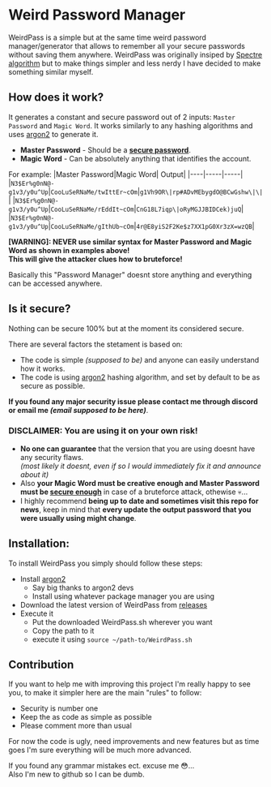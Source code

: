 # Weird Password Manager
WeirdPass is a simple but at the same time weird password manager/generator that allows to remember all your secure passwords without saving them anywhere. WeirdPass was originally insiped by [Spectre algorithm](https://spectre.app/) but to make things simpler and less nerdy I have decided to make something similar myself.
## How does it work?
It generates a constant and secure password out of 2 inputs: `Master Password` and `Magic Word`. It works similarly to any hashing algorithms and uses [argon2](https://github.com/P-H-C/phc-winner-argon2) to generate it.
* **Master Password** - Should be a [**secure password**](https://www.security.org/how-secure-is-my-password/).
* **Magic Word** - Can be absolutely anything that identifies the account.

For example: 
|Master Password|Magic Word| Output|
|----|-----|-----| 
|`N3$Er%g0nN@-g1v3/y0u^Up`|`CooLuSeRNaMe/twIttEr~cOm`|`g1Vh9OR\|rp#ADvMEbygdO@BCwGshw\|\|`| 
|`N3$Er%g0nN@-g1v3/y0u^Up`|`CooLuSeRNaMe/rEddIt~cOm`|`CnG18L7iqp\|oRyMGJJBIDCek)juQ`|
|`N3$Er%g0nN@-g1v3/y0u^Up`|`CooLuSeRNaMe/gIthUb~cOm`|`4r@E8yiS2F2Ke$z7XX1pG0Xr3zX=wzQB`|

**[WARNING]: NEVER use similar syntax for Master Password and Magic Word as shown in examples above!                                         
This will give the attacker clues how to bruteforce!**

Basically this "Password Manager" doesnt store anything and everything can be accessed anywhere.
## Is it secure?
Nothing can be secure 100% but at the moment its considered secure. 

There are several factors the stetament is based on:
* The code is simple _(supposed to be)_ and anyone can easily understand how it works.
* The code is using [argon2](https://github.com/P-H-C/phc-winner-argon2) hashing algorithm, and set by default to be as secure as possible.

**If you found any major security issue please contact me through discord or email me _(email supposed to be here)_**.
### DISCLAIMER: You are using it on your own risk!
* **No one can guarantee** that the version that you are using doesnt have any security flaws.               
_(most likely it doesnt, even if so I would immediately fix it and announce about it)_                 
* Also **your Magic Word must be creative enough and Master Password must be [secure enough](https://www.security.org/how-secure-is-my-password/)** in case of a bruteforce attack, othewise 💀...
* I highly recommend **being up to date and sometimes visit this repo for news**, keep in mind that **every update the output password that you were usually using might change**.
## Installation:
To install WeirdPass you simply should follow these steps:
* Install [argon2](https://github.com/P-H-C/phc-winner-argon2)
    * Say big thanks to argon2 devs
    * Install using whatever package manager you are using
* Download the latest version of WeirdPass from [releases](https://github.com/life-the-user/WeirdPass/releases/tag/Latest)
* Execute it
    * Put the downloaded WeirdPass.sh wherever you want
    * Copy the path to it
    * execute it using `source ~/path-to/WeirdPass.sh`
## Contribution
If you want to help me with improving this project I'm really happy to see you, to make it simpler here are the main "rules" to follow:
* Security is number one
* Keep the as code as simple as possible
* Please comment more than usual

For now the code is ugly, need improvements and new features but as time goes I'm sure everything will be much more advanced.



If you found any grammar mistakes ect. excuse me 😳...                                                
Also I'm new to github so I can be dumb.

